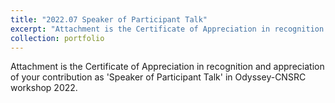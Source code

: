 ```yaml
---
title: "2022.07 Speaker of Participant Talk"
excerpt: "Attachment is the Certificate of Appreciation in recognition and appreciation of your contribution as 'Speaker of Participant Talk' in Odyssey-CNSRC workshop 2022.!<br/><img src='/images/11.png'>"
collection: portfolio
---
```


Attachment is the Certificate of Appreciation in recognition and appreciation of your contribution as 'Speaker of Participant Talk' in Odyssey-CNSRC workshop 2022.
